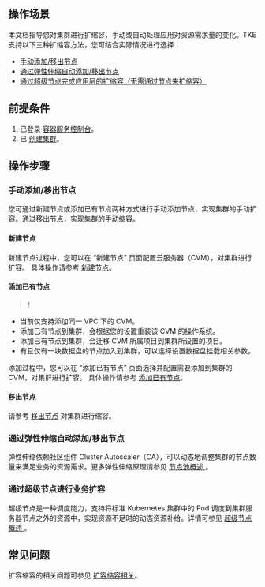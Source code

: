 ## 操作场景
本文档指导您对集群进行扩缩容，手动或自动处理应用对资源需求量的变化。TKE 支持以下三种扩缩容方法，您可结合实际情况进行选择：
- [手动添加/移出节点](#ManuallyAddAndRemove)
- [通过弹性伸缩自动添加/移出节点](#AutomaticAddAndRemove)
- [通过超级节点完成应用层的扩缩容（无需通过节点来扩缩容）](#AddPod)

## 前提条件

1. 已登录 [容器服务控制台](https://console.cloud.tencent.com/tke2)。
2. 已 [创建集群](https://cloud.tencent.com/document/product/457/32189)。

## 操作步骤


[](id:ManuallyAddAndRemove)
### 手动添加/移出节点
您可通过新建节点或添加已有节点两种方式进行手动添加节点，实现集群的手动扩容。通过移出节点，实现集群的手动缩容。

#### 新建节点
新建节点过程中，您可以在 “新建节点” 页面配置云服务器（CVM），对集群进行扩容。
具体操作请参考 [新建节点](https://cloud.tencent.com/document/product/457/32203#createNode)。


#### 添加已有节点
>!
- 当前仅支持添加同一 VPC 下的 CVM。
- 添加已有节点到集群，会根据您的设置重装该 CVM 的操作系统。
- 添加已有节点到集群，会迁移 CVM 所属项目到集群所设置的项目。
- 有且仅有一块数据盘的节点加入到集群，可以选择设置数据盘挂载相关参数。


添加过程中，您可以在 “添加已有节点” 页面选择并配置需要添加到集群的 CVM，对集群进行扩容。
具体操作请参考 [添加已有节点](https://cloud.tencent.com/document/product/457/32203#addExistingNode)。

#### 移出节点
请参考 [移出节点](https://cloud.tencent.com/document/product/457/32204) 对集群进行缩容。


### [](id:AutomaticAddAndRemove)通过弹性伸缩自动添加/移出节点
弹性伸缩依赖社区组件 Cluster Autoscaler（CA），可以动态地调整集群的节点数量来满足业务的资源需求。更多弹性伸缩原理请参见 [节点池概述 ](https://cloud.tencent.com/document/product/457/43719)。

### [](id:AddPod)通过超级节点进行业务扩容
超级节点是一种调度能力，支持将标准 Kubernetes 集群中的 Pod 调度到集群服务器节点之外的资源中，实现资源不足时的动态资源补给。详情可参见 [超级节点概述 ](https://cloud.tencent.com/document/product/457/53027)。


## 常见问题

扩容缩容的相关问题可参见 [扩容缩容相关](https://cloud.tencent.com/document/product/457/32316)。
